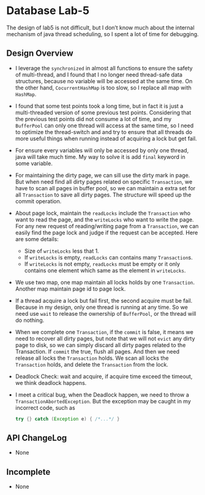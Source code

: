 # Database Lab-5

The design of lab5 is not difficult, but I don’t know much about the internal mechanism of java thread scheduling, so I spent a lot of time for debugging.

## Design Overview

- I leverage the `synchronized` in almost all functions to ensure the safety of multi-thread, and I found that I no longer need thread-safe data structures, because no variable will be accessed at the same time. On the other hand, `CocurrentHashMap` is too slow, so I replace all map with `HashMap`.

- I found that some test points took a long time, but in fact it is just a multi-threaded version of some previous test points. Considering that the previous test points did not consume a lot of time, and my `BufferPool` can only one thread will access at the same time, so I need to optimize the thread-switch and and try to ensure that all threads do more useful things when running instead of acquiring a lock but get fail.

- For ensure every variables will only be accessed by only one thread, java will take much time. My way to solve it is add `final` keyword in some variable.

- For maintaining the dirty page, we can sill use the dirty mark in page. But when need find all dirty pages related on specific `Transaction`, we have to scan all pages in buffer pool, so we can maintain a extra set for all `Transaction` to save all dirty pages. The structure will speed up the commit operation.

- About page lock, maintain the `readLocks` include the `Transaction` who want to read the page, and the  `writeLocks` who want to write the page. For any new request of reading/writing page from a `Transaction`, we can easily find the page lock and judge if the request can be accepted. Here are some details:

  - Size of `writeLocks` less that 1.
  - If `writeLocks` is empty, `readLocks` can contains many `Transaction`s.
  - If `writeLocks` is not empty, `readLocks` must be empty or it only contains one element which same as the element in `writeLocks`.

- We use two map, one map maintain all locks holds by one `Transaction`. Another map maintain page id to page lock.

- If a thread acquire a lock but fail first,  the second acquire must be fail. Because in my design, only one thread is running at any time. So we need use `wait` to release the ownership of `BufferPool`, or the thread will do nothing.

- When we complete one `Transaction`, if the `commit` is false, it means we need to recover all dirty pages, but note that we will not `evict` any dirty page to disk, so we can simply discard all dirty pages related to the Transaction. If `commit` the true, flush all pages. And then we need release all locks the `Transaction` holds. We scan all locks the `Transaction` holds, and delete the `Transaction` from the lock.

- Deadlock Check: wait and acquire, if acquire time exceed the timeout, we think deadlock happens.

- I meet a critical bug, when the Deadlock happen, we need to throw a `TransactionAbortedException`. But the exception may be caught in my incorrect code, such as

  ```java
  try {} catch (Exception e) { /*...*/ }
  ```

## API ChangeLog

- None

## Incomplete

- None
